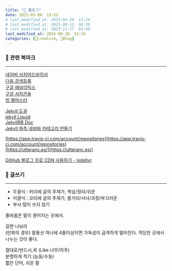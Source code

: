 ```yaml
---
title: "📘 블로그"
date: 2023-02-08. 13:53
# last_modified_at: 2023-04-20. 13:24
# last_modified_at: 2023-08-12. 08:30
# last_modified_at: 2023-11-27. 03:40
last_modified_at: 2024-08-29. 22:16
categories: [🔖Creative, 📘Blog]
---
```


### 🫠 관련 북마크

---

[네이버 서치어드바이서](https://searchadvisor.naver.com/)  
[다음 검색등록](https://register.search.daum.net/index.daum)  
[구글 애널리틱스](https://analytics.google.com/)  
[구글 서치콘솔](https://search.google.com/u/0/search-console)  
[빙 웹마스터](https://www.bing.com/webmasters/home)  

[Jekyll 도큐](https://jekyllrb-ko.github.io/docs/posts/)  
[jekyll Liquid](https://fuzzysound.github.io/jekyll-liquid)  
[JekyllRB Doc](https://jekyllrb.com/docs/front-matter/)  
[Jekyll 좌측 네비바 카테고리 만들기](https://ansohxxn.github.io/blog/category/)  

[https://app.travis-ci.com/account/repositories](https://app.travis-ci.com/account/repositories)  
[https://utteranc.es/](https://utteranc.es/)  

[GitHub 블로그 무료 CDN 사용하기 - jsdelivr](https://pioneergu.github.io/posts/github-blog-jsdelivr-cdn/)

### 🫠 글쓰기

---

- 두괄식 : 머리에 글의 주제가, 핵심/정리/쉬운
- 미괄식 : 꼬리에 글의 주제가, 줄거리/서사/과정/부끄러운
- 부사 많이 쓰지 않기

줄바꿈은 말이 끊어지는 곳에서.  

길면 나눠라  
(만화의 경우) 말풍선 하나에 4줄이상이면 가독성이 급격하게 떨어진다. 적당한 곳에서 나누는 것이 좋다.  

절대로/반드시,꼭 (Like 너무/아주)  
분명하게 적기 (능동/수동)  
짧은 단어, 쉬운 말  
